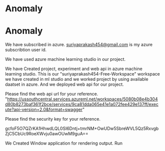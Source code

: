 # Anomaly
# Anomaly
We have subscribed in azure.
  suriyaprakash454@gmail.com is my azure subscribtion user id.
  
We have used azure machine learning studio in our project.

We have Created project, experiment and web api in azure machine learning studio.
  This is our "suriyaprakash454-Free-Workspace" workspace we have created in ml studio and we worked project by using available daatset in azure. And we deployed web api for our project.
  
Please find the web api url for your reference.
  "https://ussouthcentral.services.azureml.net/workspaces/5080b08e4b304d80b8273baf361f2bce/services/9ca81dda065e41e1a072fee429e137ff/execute?api-version=2.0&format=swagger"
  
Please find the security key for your reference.

gcfoF5O7QZrKA1HhwdLQL0SI6Dntj+tmrNM+OwUDw5SbreWVL5Qz5RxvgbZjC5CbUc9RoeXWvju0awOUwM9guA==

We Created Window application for rendering output.
  Run 
    
